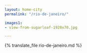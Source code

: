 ```yaml
---
layout: home-city
permalink: "/rio-de-janeiro/"

images1:
- view-from-sugarloaf-1920x70.jpg

---
```


{% translate_file rio-de-janeiro.md %}
